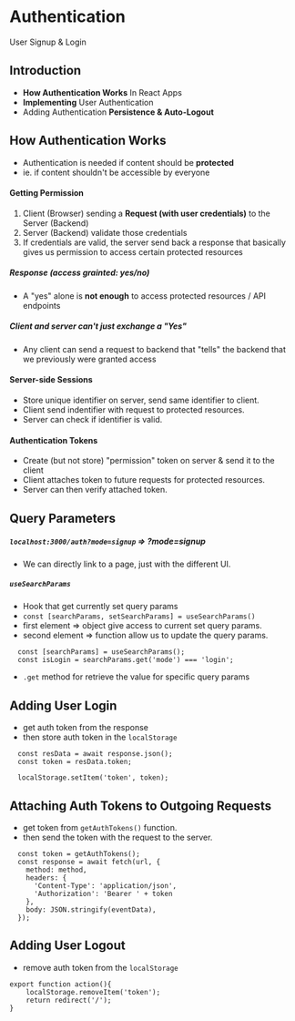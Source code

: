 # Authentication
User Signup & Login

## Introduction
- **How Authentication Works** In React Apps
- **Implementing** User Authentication
- Adding Authentication **Persistence & Auto-Logout**

## How Authentication Works
- Authentication is needed if content should be **protected**
- ie. if content shouldn't be accessible by everyone

#### Getting Permission
1. Client (Browser) sending a **Request (with user credentials)** to the Server (Backend)
2. Server (Backend) validate those credentials
3. If credentials are valid, the server send back a response that basically gives us permission to access certain protected resources

##### Response (access grainted: yes/no)
- A "yes" alone is **not enough** to access protected resources / API endpoints

##### Client and server can't just exchange a "Yes"
- Any client can send a request to backend that "tells" the backend that we previously were granted access

#### Server-side Sessions
- Store unique identifier on server, send same identifier to client.
- Client send indentifier with request to protected resources.
- Server can check if identifier is valid.

#### Authentication Tokens
- Create (but not store) "permission" token on server & send it to the client
- Client attaches token to future requests for protected resources.
- Server can then verify attached token.

## Query Parameters
##### `localhost:3000/auth?mode=signup` => ?mode=signup
- We can directly link to a page, just with the different UI.

##### `useSearchParams` 
- Hook that get currently set query params
- `const [searchParams, setSearchParams] = useSearchParams()`
- first element => object give access to current set query params.
- second element => function allow us to update the query params.

```
  const [searchParams] = useSearchParams();
  const isLogin = searchParams.get('mode') === 'login';
```

- `.get` method for retrieve the value for specific query params

## Adding User Login
- get auth token from the response
- then store auth token in the `localStorage`
```
  const resData = await response.json();
  const token = resData.token;

  localStorage.setItem('token', token);
```

## Attaching Auth Tokens to Outgoing Requests
- get token from `getAuthTokens()` function.
- then send the token with the request to the server.
```
  const token = getAuthTokens();
  const response = await fetch(url, {
    method: method,
    headers: {
      'Content-Type': 'application/json',
      'Authorization': 'Bearer ' + token
    },
    body: JSON.stringify(eventData),
  });
```

## Adding User Logout
- remove auth token from the `localStorage`
```
export function action(){
    localStorage.removeItem('token');
    return redirect('/');
}
```